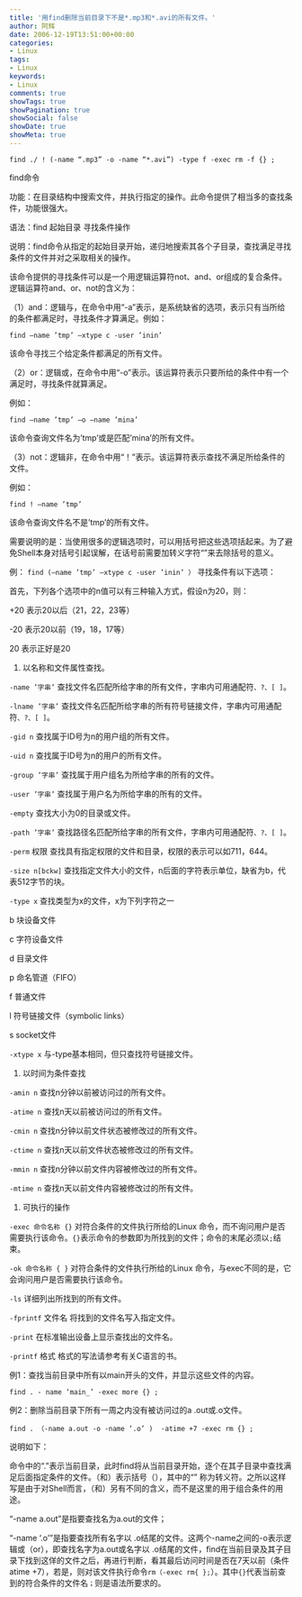 ```yaml
---
title: '用find删除当前目录下不是*.mp3和*.avi的所有文件。'
author: 阿辉
date: 2006-12-19T13:51:00+00:00
categories:
- Linux
tags:
- Linux
keywords:
- Linux
comments: true
showTags: true
showPagination: true
showSocial: false
showDate: true
showMeta: true
---
```

`find ./ ! (-name “.mp3” -o -name “*.avi”) -type f -exec rm -f {} ;`

find命令

功能：在目录结构中搜索文件，并执行指定的操作。此命令提供了相当多的查找条件，功能很强大。

语法：find 起始目录 寻找条件操作

说明：find命令从指定的起始目录开始，递归地搜索其各个子目录，查找满足寻找条件的文件并对之采取相关的操作。

<!--more-->

该命令提供的寻找条件可以是一个用逻辑运算符not、and、or组成的复合条件。逻辑运算符and、or、not的含义为：

（1）and：逻辑与，在命令中用“-a”表示，是系统缺省的选项，表示只有当所给的条件都满足时，寻找条件才算满足。例如：

`find –name ’tmp’ –xtype c -user ’inin’`

该命令寻找三个给定条件都满足的所有文件。

（2）or：逻辑或，在命令中用“-o”表示。该运算符表示只要所给的条件中有一个满足时，寻找条件就算满足。

例如：

`find –name ’tmp’ –o –name ’mina’`

该命令查询文件名为’tmp’或是匹配’mina’的所有文件。

（3）not：逻辑非，在命令中用“！”表示。该运算符表示查找不满足所给条件的文件。

例如：

`find ! –name ’tmp’`

该命令查询文件名不是’tmp’的所有文件。

需要说明的是：当使用很多的逻辑选项时，可以用括号把这些选项括起来。为了避免Shell本身对括号引起误解，在话号前需要加转义字符“”来去除括号的意义。

例： `find (–name ’tmp’ –xtype c -user ’inin’ ）` 寻找条件有以下选项：

首先，下列各个选项中的n值可以有三种输入方式，假设n为20，则：

+20 表示20以后（21，22，23等）

-20 表示20以前（19，18，17等）

20 表示正好是20

1. 以名称和文件属性查找。

`-name ’字串’` 查找文件名匹配所给字串的所有文件，字串内可用通配符`、?、[ ]`。

`-lname ’字串’` 查找文件名匹配所给字串的所有符号链接文件，字串内可用通配符`、?、[ ]`。

`-gid n` 查找属于ID号为n的用户组的所有文件。

`-uid n` 查找属于ID号为n的用户的所有文件。

`-group ’字串’` 查找属于用户组名为所给字串的所有的文件。

`-user ’字串’` 查找属于用户名为所给字串的所有的文件。

`-empty` 查找大小为0的目录或文件。

`-path ’字串’` 查找路径名匹配所给字串的所有文件，字串内可用通配符`、?、[ ]`。

`-perm` 权限 查找具有指定权限的文件和目录，权限的表示可以如711，644。

`-size n[bckw]` 查找指定文件大小的文件，n后面的字符表示单位，缺省为b，代表512字节的块。

`-type x` 查找类型为x的文件，x为下列字符之一

b 块设备文件

c 字符设备文件

d 目录文件

p 命名管道（FIFO）

f 普通文件

l 符号链接文件（symbolic links）

s socket文件

`-xtype x` 与-type基本相同，但只查找符号链接文件。

1. 以时间为条件查找

`-amin n` 查找n分钟以前被访问过的所有文件。

`-atime n` 查找n天以前被访问过的所有文件。

`-cmin n` 查找n分钟以前文件状态被修改过的所有文件。

`-ctime n` 查找n天以前文件状态被修改过的所有文件。

`-mmin n` 查找n分钟以前文件内容被修改过的所有文件。

`-mtime n` 查找n天以前文件内容被修改过的所有文件。

1. 可执行的操作

`-exec 命令名称 {}` 对符合条件的文件执行所给的Linux 命令，而不询问用户是否需要执行该命令。`{}`表示命令的参数即为所找到的文件；命令的末尾必须以`;`结束。

`-ok 命令名称 { }` 对符合条件的文件执行所给的Linux 命令，与exec不同的是，它会询问用户是否需要执行该命令。

`-ls` 详细列出所找到的所有文件。

`-fprintf` 文件名 将找到的文件名写入指定文件。

`-print` 在标准输出设备上显示查找出的文件名。

`-printf` 格式 格式的写法请参考有关C语言的书。

例1：查找当前目录中所有以main开头的文件，并显示这些文件的内容。

`find . - name ‘main_’ -exec more {} ;`

例2：删除当前目录下所有一周之内没有被访问过的a .out或.o文件。

`find . （-name a.out -o -name ‘.o’ )  -atime +7 -exec rm {} ;`

说明如下： 

命令中的“.”表示当前目录，此时find将从当前目录开始，逐个在其子目录中查找满足后面指定条件的文件。（和）表示括号（），其中的“” 称为转义符。之所以这样写是由于对Shell而言，（和）另有不同的含义，而不是这里的用于组合条件的用途。

“-name a.out”是指要查找名为a.out的文件；

“-name ‘.o’”是指要查找所有名字以 .o结尾的文件。这两个-name之间的-o表示逻辑或（or），即查找名字为a.out或名字以 .o结尾的文件，find在当前目录及其子目录下找到这佯的文件之后，再进行判断，看其最后访问时间是否在7天以前（条件atime +7），若是，则对该文件执行命令`rm（-exec rm{ };`）。其中`{}`代表当前查到的符合条件的文件名`；`则是语法所要求的。

